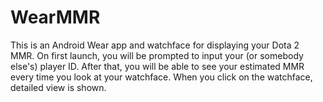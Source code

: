 # WearMMR

This is an Android Wear app and watchface for displaying your Dota 2 MMR. On first launch, you will be prompted to input your
(or somebody else's) player ID. After that, you will be able to see your estimated MMR every time you look at your watchface.
When you click on the watchface,  detailed view is shown.
